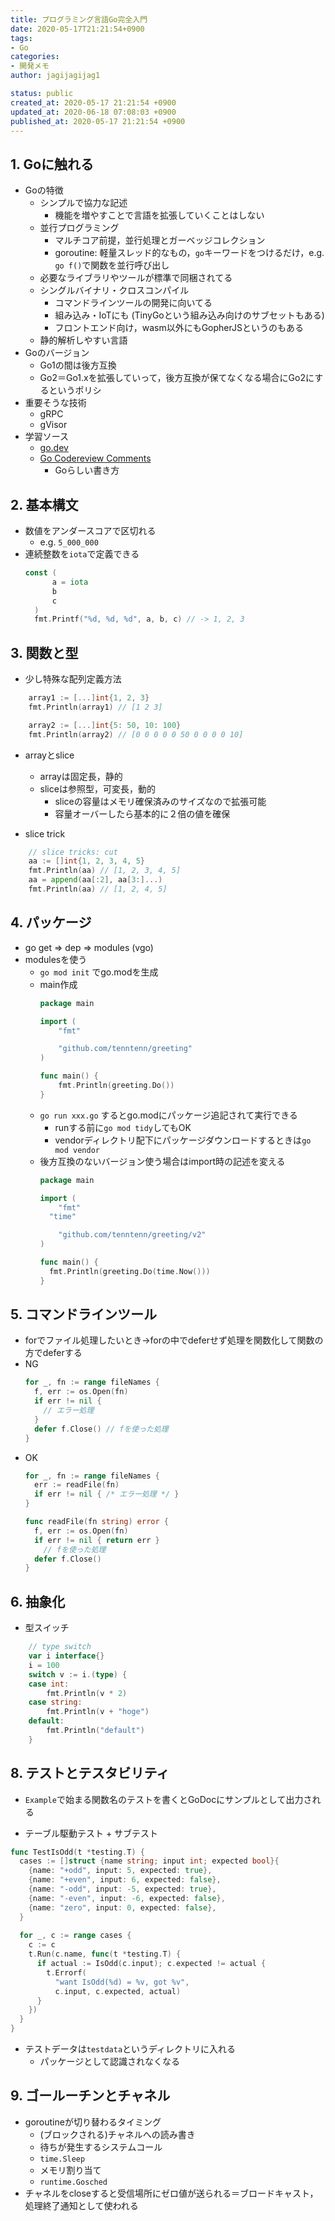 ```yaml
---
title: プログラミング言語Go完全入門
date: 2020-05-17T21:21:54+0900
tags:
- Go
categories:
- 開発メモ
author: jagijagijag1

status: public
created_at: 2020-05-17 21:21:54 +0900
updated_at: 2020-06-18 07:08:03 +0900
published_at: 2020-05-17 21:21:54 +0900
---
```

## 1. Goに触れる
- Goの特徴
  - シンプルで協力な記述
    - 機能を増やすことで言語を拡張していくことはしない
  - 並行プログラミング
    - マルチコア前提，並行処理とガーベッジコレクション
    - goroutine: 軽量スレッド的なもの，`go`キーワードをつけるだけ，e.g. `go f()`で関数を並行呼び出し
  - 必要なライブラリやツールが標準で同梱されてる
  - シングルバイナリ・クロスコンパイル
    - コマンドラインツールの開発に向いてる
    - 組み込み・IoTにも (TinyGoという組み込み向けのサブセットもある)
    - フロントエンド向け，wasm以外にもGopherJSというのもある
  - 静的解析しやすい言語
- Goのバージョン
  - Go1の間は後方互換
  - Go2＝Go1.xを拡張していって，後方互換が保てなくなる場合にGo2にするというポリシ
- 重要そうな技術
  - gRPC
  - gVisor
- 学習ソース
  - [go.dev](https://go.dev/)
  - [Go Codereview Comments](https://knsh14.github.io/translations/go-codereview-comments/)
    - Goらしい書き方

## 2. 基本構文
- 数値をアンダースコアで区切れる
  - e.g. `5_000_000`
- 連続整数を`iota`で定義できる
  ```go
  const (
		a = iota
		b
		c
	)
	fmt.Printf("%d, %d, %d", a, b, c) // -> 1, 2, 3
  ```

## 3. 関数と型
- 少し特殊な配列定義方法
```go
	array1 := [...]int{1, 2, 3}
	fmt.Println(array1) // [1 2 3]

	array2 := [...]int{5: 50, 10: 100}
	fmt.Println(array2) // [0 0 0 0 0 50 0 0 0 0 10]
```

- arrayとslice
  - arrayは固定長，静的
  - sliceは参照型，可変長，動的
    - sliceの容量はメモリ確保済みのサイズなので拡張可能
    - 容量オーバーしたら基本的に２倍の値を確保

- slice trick
```go
	// slice tricks: cut
	aa := []int{1, 2, 3, 4, 5}
	fmt.Println(aa) // [1, 2, 3, 4, 5]
	aa = append(aa[:2], aa[3:]...)
	fmt.Println(aa) // [1, 2, 4, 5]
```

## 4. パッケージ
- go get => dep => modules (vgo)
- modulesを使う
  - `go mod init` でgo.modを生成
  - main作成
    ```go
    package main
    
    import (
    	"fmt"
    
    	"github.com/tenntenn/greeting"
    )
    
    func main() {
    	fmt.Println(greeting.Do())
    }
    ```
  - `go run xxx.go` するとgo.modにパッケージ追記されて実行できる
    - runする前に`go mod tidy`してもOK
    - vendorディレクトリ配下にパッケージダウンロードするときは`go mod vendor`
  - 後方互換のないバージョン使う場合はimport時の記述を変える
    ```go
    package main
    
    import (
    	"fmt"
      "time"
    
    	"github.com/tenntenn/greeting/v2"
    )
    
    func main() {
      fmt.Println(greeting.Do(time.Now()))
    }
    ```
    
 ## 5. コマンドラインツール
 - forでファイル処理したいとき→forの中でdeferせず処理を関数化して関数の方でdeferする
  - NG
    ```go
    for _, fn := range fileNames {
      f, err := os.Open(fn)
      if err != nil {
        // エラー処理
      }
      defer f.Close() // fを使った処理
    }
     ```
  - OK
     ```go
     for _, fn := range fileNames {
       err := readFile(fn)
       if err != nil { /* エラー処理 */ }
     }
     ```
     ```go      
     func readFile(fn string) error {
       f, err := os.Open(fn)
       if err != nil { return err }
         // fを使った処理
       defer f.Close()
     }
     ```

 ## 6. 抽象化
 - 型スイッチ
```go      
	// type switch
	var i interface{}
	i = 100
	switch v := i.(type) {
	case int:
		fmt.Println(v * 2)
	case string:
		fmt.Println(v + "hoge")
	default:
		fmt.Println("default")
	} 
```

## 8. テストとテスタビリティ
- `Example`で始まる関数名のテストを書くとGoDocにサンプルとして出力される


- テーブル駆動テスト + サブテスト
```go
func TestIsOdd(t *testing.T) {
  cases := []struct {name string; input int; expected bool}{
    {name: "+odd", input: 5, expected: true},
    {name: "+even", input: 6, expected: false},
    {name: "-odd", input: -5, expected: true},
    {name: "-even", input: -6, expected: false},
    {name: "zero", input: 0, expected: false},
  }
  
  for _, c := range cases {
    c := c
    t.Run(c.name, func(t *testing.T) {
      if actual := IsOdd(c.input); c.expected != actual {
        t.Errorf(
          "want IsOdd(%d) = %v, got %v",
          c.input, c.expected, actual)
      }
    })
  }
}
```


- テストデータは`testdata`というディレクトリに入れる
  - パッケージとして認識されなくなる


## 9. ゴールーチンとチャネル
- goroutineが切り替わるタイミング
  - (ブロックされる)チャネルへの読み書き
  - 待ちが発生するシステムコール
  - `time.Sleep`
  - メモリ割り当て
  - `runtime.Gosched`
- チャネルをcloseすると受信場所にゼロ値が送られる＝ブロードキャスト，処理終了通知として使われる

